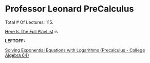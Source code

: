 # Professor Leonard PreCalculus

Total # Of Lectures: 115.

[Here Is The Full PlayList](https://www.youtube.com/playlist?list=PLDesaqWTN6ESsmwELdrzhcGiRhk5DjwLP)
is

**LEFTOFF:**

[Solving Exponential Equations with Logarithms (Precalculus - College Algebra 64)](https://www.youtube.com/watch?v=rDcLCA2W-UI)
